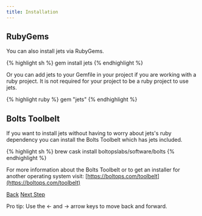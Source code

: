 ```yaml
---
title: Installation
---
```


## RubyGems

You can also install jets via RubyGems.

{% highlight sh %}
gem install jets
{% endhighlight %}

Or you can add jets to your Gemfile in your project if you are working with a ruby project.  It is not required for your project to be a ruby project to use jets.

{% highlight ruby %}
gem "jets"
{% endhighlight %}

## Bolts Toolbelt

If you want to install jets without having to worry about jets's ruby dependency you can install the Bolts Toolbelt which has jets included.

{% highlight sh %}
brew cask install boltopslabs/software/bolts
{% endhighlight %}

For more information about the Bolts Toolbelt or to get an installer for another operating system visit: [https://boltops.com/toolbelt](https://boltops.com/toolbelt)

<a id="prev" class="btn btn-basic" href="{% link _docs/workers.md %}">Back</a>
<a id="next" class="btn btn-primary" href="{% link _docs/structure.md %}">Next Step</a>
<p class="keyboard-tip">Pro tip: Use the <- and -> arrow keys to move back and forward.</p>
